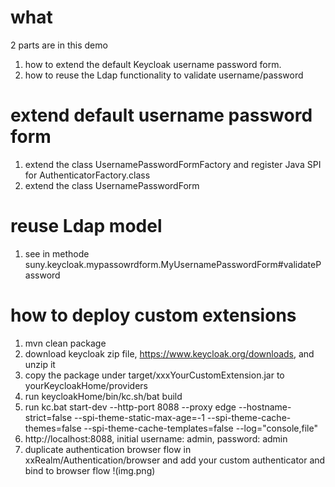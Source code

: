 # what
2 parts are in this demo  
1. how to extend the default Keycloak username password form.    
2. how to reuse the Ldap functionality to validate username/password

# extend default username password form
1. extend the class UsernamePasswordFormFactory and register Java SPI for AuthenticatorFactory.class
2. extend the class UsernamePasswordForm

# reuse Ldap model
1. see in methode suny.keycloak.mypassowrdform.MyUsernamePasswordForm#validatePassword

# how to deploy custom extensions
1. mvn clean package
2. download keycloak zip file, https://www.keycloak.org/downloads, and unzip it
3. copy the package under target/xxxYourCustomExtension.jar to yourKeycloakHome/providers 
4. run keycloakHome/bin/kc.sh/bat build
5. run kc.bat start-dev --http-port 8088 --proxy edge --hostname-strict=false --spi-theme-static-max-age=-1 --spi-theme-cache-themes=false --spi-theme-cache-templates=false --log="console,file"
6. http://localhost:8088, initial username: admin, password: admin
7. duplicate authentication browser flow in xxRealm/Authentication/browser and add your custom authenticator and bind to browser flow
!(img.png)
